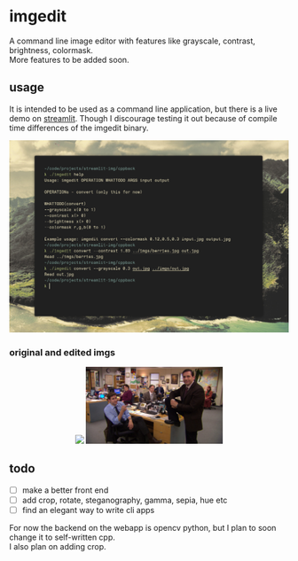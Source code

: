 # imgedit
A command line image editor with features like grayscale, contrast, brightness, colormask.  
More features to be added soon.  

## usage
It is intended to be used as a command line application, but there is a live demo on [streamlit](https://imgedit-savar.streamlit.app). Though I discourage testing it out because of compile time differences of the imgedit binary.  

![](imgs/demo.png)  

### original and edited imgs
<div align=center>
<img width=49% src=imgs/berries.jpg />
<img width=49% src=imgs/out.jpg />
</div>

## todo
- [ ] make a better front end
- [ ] add crop, rotate, steganography, gamma, sepia, hue etc
- [ ] find an elegant way to write cli apps

For now the backend on the webapp is opencv python, but I plan to soon change it to self-written cpp.  
I also plan on adding crop.  
